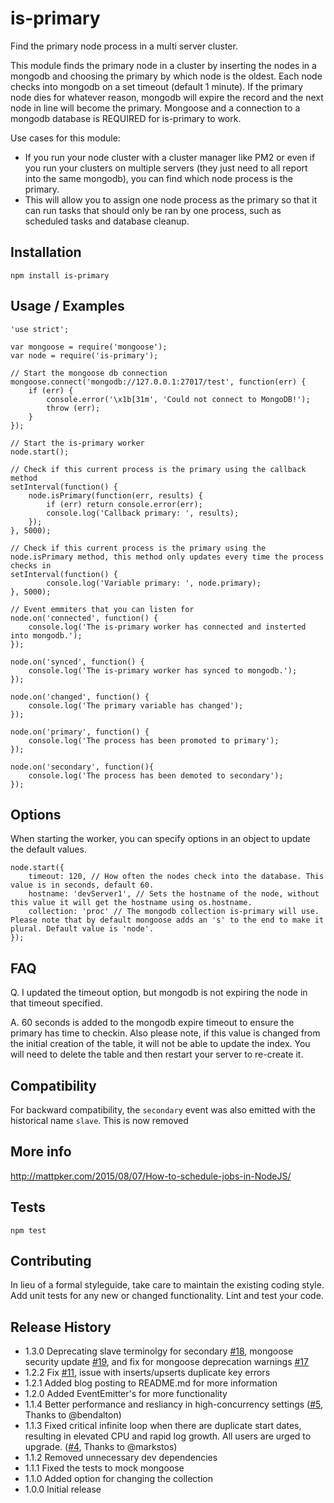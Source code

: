 is-primary
=========
Find the primary node process in a multi server cluster.

This module finds the primary node in a cluster by inserting the nodes in a mongodb and choosing the primary by which node is the oldest. Each node checks into mongodb on a set timeout (default 1 minute). If the primary node dies for whatever reason, mongodb will expire the record and the next node in line will become the primary. Mongoose and a connection to a mongodb database is REQUIRED for is-primary to work.

Use cases for this module:
* If you run your node cluster with a cluster manager like PM2 or even if you run your clusters on multiple servers (they just need to all report into the same mongodb), you can find which node process is the primary.
* This will allow you to assign one node process as the primary so that it can run tasks that should only be ran by one process, such as scheduled tasks and database cleanup.

## Installation

    npm install is-primary

## Usage / Examples
```
'use strict';

var mongoose = require('mongoose');
var node = require('is-primary');

// Start the mongoose db connection
mongoose.connect('mongodb://127.0.0.1:27017/test', function(err) {
    if (err) {
        console.error('\x1b[31m', 'Could not connect to MongoDB!');
        throw (err);
    }
});

// Start the is-primary worker
node.start();

// Check if this current process is the primary using the callback method
setInterval(function() {
    node.isPrimary(function(err, results) {
        if (err) return console.error(err);
        console.log('Callback primary: ', results);
    });
}, 5000);

// Check if this current process is the primary using the node.isPrimary method, this method only updates every time the process checks in
setInterval(function() {
        console.log('Variable primary: ', node.primary);
}, 5000);

// Event emmiters that you can listen for
node.on('connected', function() {
    console.log('The is-primary worker has connected and insterted into mongodb.');
});

node.on('synced', function() {
    console.log('The is-primary worker has synced to mongodb.');
});

node.on('changed', function() {
    console.log('The primary variable has changed');
});

node.on('primary', function() {
    console.log('The process has been promoted to primary');
});

node.on('secondary', function(){
    console.log('The process has been demoted to secondary');
});
```

## Options

When starting the worker, you can specify options in an object to update the default values.

    node.start({
        timeout: 120, // How often the nodes check into the database. This value is in seconds, default 60.
        hostname: 'devServer1', // Sets the hostname of the node, without this value it will get the hostname using os.hostname.
        collection: 'proc' // The mongodb collection is-primary will use. Please note that by default mongoose adds an 's' to the end to make it plural. Default value is 'node'.
    });

## FAQ

Q. I updated the timeout option, but mongodb is not expiring the node in that timeout specified.

A. 60 seconds is added to the mongodb expire timeout to ensure the primary has time to checkin. Also please note, if this value is changed from the initial creation of the table, it will not be able to update the index. You will need to delete the table and then restart your server to re-create it.


## Compatibility

For backward compatibility, the `secondary` event was also emitted with the historical name `slave`.
This is now removed

## More info

http://mattpker.com/2015/08/07/How-to-schedule-jobs-in-NodeJS/

## Tests

    npm test

## Contributing

In lieu of a formal styleguide, take care to maintain the existing coding style.
Add unit tests for any new or changed functionality. Lint and test your code.

## Release History

* 1.3.0 Deprecating slave terminolgy for secondary [#18](https://github.com/mattpker/node-is-master/pull/18), mongoose security update [#19](https://github.com/mattpker/node-is-master/pull/19), and fix for mongoose deprecation warnings [#17](https://github.com/mattpker/node-is-master/pull/17)
* 1.2.2 Fix [#11](https://github.com/mattpker/node-is-master/issues/11), issue with inserts/upserts duplicate key errors
* 1.2.1 Added blog posting to README.md for more information
* 1.2.0 Added EventEmitter's for more functionality
* 1.1.4 Better performance and resliancy in high-concurrency settings ([#5](https://github.com/mattpker/node-is-master/pull/6), Thanks to @bendalton)
* 1.1.3 Fixed critical infinite loop when there are duplicate start dates, resulting in elevated CPU and rapid log growth. All users are urged to upgrade. ([#4](https://github.com/mattpker/node-is-master/issues/4), Thanks to @markstos)
* 1.1.2 Removed unnecessary dev dependencies
* 1.1.1 Fixed the tests to mock mongoose
* 1.1.0 Added option for changing the collection
* 1.0.0 Initial release
